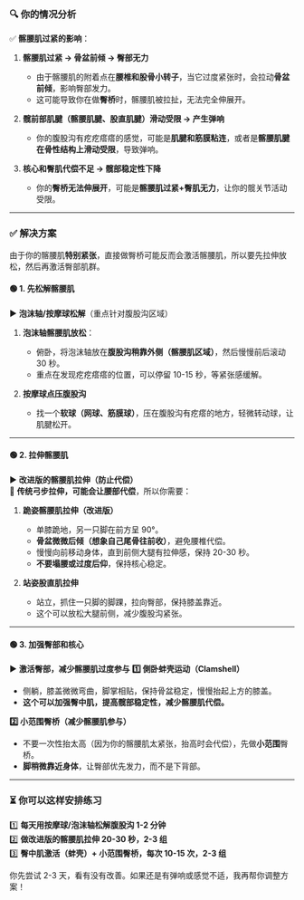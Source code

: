 ### **🔍 你的情况分析**

✅ **髂腰肌过紧的影响**：

1. **髂腰肌过紧 → 骨盆前倾 → 臀部无力**
    
    - 由于髂腰肌的附着点在**腰椎和股骨小转子**，当它过度紧张时，会拉动**骨盆前倾**，影响臀部发力。
    - 这可能导致你在做**臀桥**时，髂腰肌被拉扯，无法完全伸展开。
2. **髋前部肌腱（髂腰肌腱、股直肌腱）滑动受限 → 产生弹响**
    
    - 你的腹股沟有疙疙瘩瘩的感觉，可能是**肌腱和筋膜粘连**，或者是**髂腰肌腱在骨性结构上滑动受限**，导致弹响。
3. **核心和臀肌代偿不足 → 髋部稳定性下降**
    
    - 你的**臀桥无法伸展开**，可能是**髂腰肌过紧+臀肌无力**，让你的髋关节活动受限。
---

### **✅ 解决方案**

由于你的髂腰肌**特别紧张**，直接做臀桥可能反而会激活髂腰肌，所以要先拉伸放松，然后再激活臀部肌群。

#### **🟢 1. 先松解髂腰肌**

▶ **泡沫轴/按摩球松解**（重点针对腹股沟区域）

1. **泡沫轴髂腰肌放松**：
    
    - 俯卧，将泡沫轴放在**腹股沟稍靠外侧（髂腰肌区域）**，然后慢慢前后滚动 30 秒。
    - 重点在发现疙疙瘩瘩的位置，可以停留 10-15 秒，等紧张感缓解。
2. **按摩球点压腹股沟**
    
    - 找一个**软球（网球、筋膜球）**，压在腹股沟有疙瘩的地方，轻微转动球，让肌腱松开。

---

#### **🟢 2. 拉伸髂腰肌**

▶ **改进版的髂腰肌拉伸（防止代偿）**  
🔸 **传统弓步拉伸，可能会让腰部代偿**，所以你需要：

1. **跪姿髂腰肌拉伸（改进版）**
    
    - 单膝跪地，另一只脚在前方呈 90°。
    - **骨盆微微后倾（想象自己尾骨往前收）**，避免腰椎代偿。
    - 慢慢向前移动身体，直到前侧大腿有拉伸感，保持 20-30 秒。
    - **不要塌腰或过度后仰**，保持核心稳定。
2. **站姿股直肌拉伸**
    
    - 站立，抓住一只脚的脚踝，拉向臀部，保持膝盖靠近。
    - 这个可以放松大腿前侧，减少腹股沟紧张。

---

#### **🟢 3. 加强臀部和核心**

▶ **激活臀部，减少髂腰肌过度参与** **1️⃣ 側卧蚌壳运动（Clamshell）**

- 侧躺，膝盖微微弯曲，脚掌相贴，保持骨盆稳定，慢慢抬起上方的膝盖。
- **这个可以加强臀中肌，提高髋部稳定性，减少髂腰肌代偿。**

**2️⃣ 小范围臀桥（减少髂腰肌参与）**

- 不要一次性抬太高（因为你的髂腰肌太紧张，抬高时会代偿），先做**小范围**臀桥。
- **脚稍微靠近身体**，让臀部优先发力，而不是下背部。

---

### **⏳ 你可以这样安排练习**

1️⃣ **每天用按摩球/泡沫轴松解腹股沟 1-2 分钟**  
2️⃣ **做改进版的髂腰肌拉伸 20-30 秒，2-3 组**  
3️⃣ **臀中肌激活（蚌壳）+ 小范围臀桥，每次 10-15 次，2-3 组**

你先尝试 2-3 天，看有没有改善。如果还是有弹响或感觉不适，我再帮你调整方案！